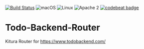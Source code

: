 [![Build Status](https://travis-ci.org/vadimeisenbergibm/Todo-Backend-Router.svg?branch=master)](https://travis-ci.org/vadimeisenbergibm/Todo-Backend-Router)
![macOS](https://img.shields.io/badge/os-macOS-green.svg?style=flat)
![Linux](https://img.shields.io/badge/os-linux-green.svg?style=flat)
![Apache 2](https://img.shields.io/badge/license-Apache2-blue.svg?style=flat)
[![codebeat badge](https://codebeat.co/badges/93c9284b-1df0-4f8a-b1cf-75dc8b3fa3bb)](https://codebeat.co/projects/github-com-vadimeisenbergibm-todo-backend-router-master)

# Todo-Backend-Router
Kitura Router for https://www.todobackend.com/
